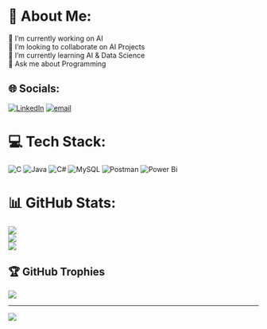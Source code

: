 # 💫 About Me:
🔭 I’m currently working on AI<br>👯 I’m looking to collaborate on AI Projects<br>🌱 I’m currently learning AI & Data Science<br>💬 Ask me about Programming


## 🌐 Socials:
[![LinkedIn](https://img.shields.io/badge/LinkedIn-%230077B5.svg?logo=linkedin&logoColor=white)](https://linkedin.com/in/https://www.linkedin.com/in/sharjeelmajeed) [![email](https://img.shields.io/badge/Email-D14836?logo=gmail&logoColor=white)](mailto:sharjeel.majeed.stu@gmail.com) 

# 💻 Tech Stack:
![C](https://img.shields.io/badge/c-%2300599C.svg?style=plastic&logo=c&logoColor=white) ![Java](https://img.shields.io/badge/java-%23ED8B00.svg?style=plastic&logo=openjdk&logoColor=white) ![C#](https://img.shields.io/badge/c%23-%23239120.svg?style=plastic&logo=csharp&logoColor=white) ![MySQL](https://img.shields.io/badge/mysql-4479A1.svg?style=plastic&logo=mysql&logoColor=white) ![Postman](https://img.shields.io/badge/Postman-FF6C37?style=plastic&logo=postman&logoColor=white) ![Power Bi](https://img.shields.io/badge/power_bi-F2C811?style=plastic&logo=powerbi&logoColor=black)
# 📊 GitHub Stats:
![](https://github-readme-stats.vercel.app/api?username=sharjeelmajeed&theme=ocean_dark&hide_border=false&include_all_commits=true&count_private=true)<br/>
![](https://nirzak-streak-stats.vercel.app/?user=sharjeelmajeed&theme=ocean_dark&hide_border=false)<br/>
![](https://github-readme-stats.vercel.app/api/top-langs/?username=sharjeelmajeed&theme=ocean_dark&hide_border=false&include_all_commits=true&count_private=true&layout=compact)

## 🏆 GitHub Trophies
![](https://github-profile-trophy.vercel.app/?username=sharjeelmajeed&theme=ocean_dark&no-frame=false&no-bg=true&margin-w=4)

---
[![](https://visitcount.itsvg.in/api?id=sharjeelmajeed&icon=0&color=0)](https://visitcount.itsvg.in)

<!-- Proudly created with GPRM ( https://gprm.itsvg.in ) -->
